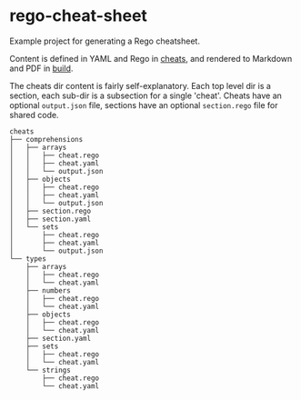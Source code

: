 # rego-cheat-sheet

Example project for generating a Rego cheatsheet.

Content is defined in YAML and Rego in [cheats](./cheats), and rendered to Markdown and PDF in [build](./build).

The cheats dir content is fairly self-explanatory. Each top level dir is a section, each sub-dir is a subsection for
a single 'cheat'. Cheats have an optional `output.json` file, sections have an optional `section.rego` file for
shared code.

```azure
cheats
├── comprehensions
│   ├── arrays
│   │   ├── cheat.rego
│   │   ├── cheat.yaml
│   │   └── output.json
│   ├── objects
│   │   ├── cheat.rego
│   │   ├── cheat.yaml
│   │   └── output.json
│   ├── section.rego
│   ├── section.yaml
│   └── sets
│       ├── cheat.rego
│       ├── cheat.yaml
│       └── output.json
└── types
    ├── arrays
    │   ├── cheat.rego
    │   └── cheat.yaml
    ├── numbers
    │   ├── cheat.rego
    │   └── cheat.yaml
    ├── objects
    │   ├── cheat.rego
    │   └── cheat.yaml
    ├── section.yaml
    ├── sets
    │   ├── cheat.rego
    │   └── cheat.yaml
    └── strings
        ├── cheat.rego
        └── cheat.yaml
```
